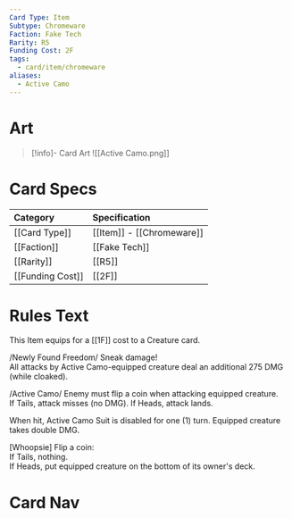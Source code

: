 ```yaml
---
Card Type: Item
Subtype: Chromeware
Faction: Fake Tech
Rarity: R5
Funding Cost: 2F
tags:
  - card/item/chromeware
aliases:
  - Active Camo
---
```

# Art

> [!info]- Card Art
> ![[Active Camo.png]]

# Card Specs

| Category | Specification| 
| :--- | :--- |
| [[Card Type]] | [[Item]] - [[Chromeware]] |  
| [[Faction]] | [[Fake Tech]] |  
| [[Rarity]] | [[R5]] |  
| [[Funding Cost]] | [[2F]] |  

# Rules Text  

This Item equips for a [[1F]] cost to a Creature card.  

/Newly Found Freedom/ Sneak damage!   
All attacks by Active Camo-equipped creature deal an additional 275 DMG (while cloaked).  

/Active Camo/ Enemy must flip a coin when attacking equipped creature.  
If Tails, attack misses (no DMG).
If Heads, attack lands.  

When hit, Active Camo Suit is disabled for one (1) turn. Equipped creature takes double DMG.  

[Whoopsie] Flip a coin:  
If Tails, nothing.  
If Heads, put equipped creature on the bottom of its owner's deck.  

# Card Nav


